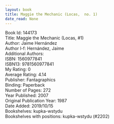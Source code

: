 ```yaml
---
layout: book
title: Maggie the Mechanic (Locas,  no. 1)
date_read: None
---
```


Book Id: 144173<br />
Title: Maggie the Mechanic (Locas, #1)<br />
Author: Jaime Hernández<br />
Author l-f: Hernández, Jaime<br />
Additional Authors: <br />
ISBN: 1560977841<br />
ISBN13: 9781560977841<br />
My Rating: 0<br />
Average Rating: 4.14<br />
Publisher: Fantagraphics<br />
Binding: Paperback<br />
Number of Pages: 272<br />
Year Published: 2007<br />
Original Publication Year: 1987<br />
Date Added: 2019/10/15<br />
Bookshelves: kupka-wstydu<br />
Bookshelves with positions: kupka-wstydu (#2202)<br />

